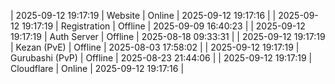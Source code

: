 | 2025-09-12 19:17:19 | Website | Online | 2025-09-12 19:17:16 |
| 2025-09-12 19:17:19 | Registration | Offline | 2025-09-09 16:40:23 |
| 2025-09-12 19:17:19 | Auth Server | Offline | 2025-08-18 09:33:31 |
| 2025-09-12 19:17:19 | Kezan (PvE) | Offline | 2025-08-03 17:58:02 |
| 2025-09-12 19:17:19 | Gurubashi (PvP) | Offline | 2025-08-23 21:44:06 |
| 2025-09-12 19:17:19 | Cloudflare | Online | 2025-09-12 19:17:16 |
